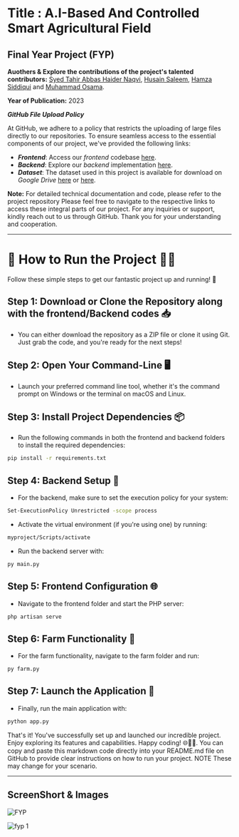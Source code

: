 # Title : A.I-Based And Controlled Smart Agricultural Field

## Final Year Project (FYP)

**Auothers & Explore the contributions of the project's talented contributors:** [Syed Tahir Abbas Haider Naqvi](https://github.com/tahirabbas11), [Husain Saleem](link_to_husain), [Hamza Siddiqui](link_to_hamza) and [Muhammad Osama](link_to_osama).

**Year of Publication:** 2023



**_GitHub File Upload Policy_**

At GitHub, we adhere to a policy that restricts the uploading of large files directly to our repositories. To ensure seamless access to the essential components of our project, we've provided the following links:

- **_Frontend_**: Access our *frontend* codebase [here](https://drive.google.com/drive/folders/1Fw1GkpeZ8iF_lNJefGPDQw6jMevccG8J?usp=sharing).
- **_Backend_**: Explore our *backend* implementation [here](https://drive.google.com/drive/folders/1kFHtILBEn45642gMum1q6MuwSg3mqnwr?usp=sharing).
- **_Dataset_**: The dataset used in this project is available for download on *Google Drive* [here](https://drive.google.com/drive/folders/12qJmWK6Qht6Zt-Aj7vzkaTQ0CGY097za?usp=sharing) or [here](https://www.kaggle.com/datasets/emmarex/plantdisease).

**Note:** For detailed technical documentation and code, please refer to the project repository
Please feel free to navigate to the respective links to access these integral parts of our project. For any inquiries or support, kindly reach out to us through GitHub. Thank you for your understanding and cooperation.





-------------------------------------------------------------------------------------------------------------------------------------------------------------------



# 🚀 How to Run the Project 🏃‍♂️

Follow these simple steps to get our fantastic project up and running! 🌟

## Step 1: Download or Clone the Repository along with the frontend/Backend codes 📥

- You can either download the repository as a ZIP file or clone it using Git. Just grab the code, and you're ready for the next steps!

## Step 2: Open Your Command-Line 🖥️

- Launch your preferred command line tool, whether it's the command prompt on Windows or the terminal on macOS and Linux.

## Step 3: Install Project Dependencies 📦

- Run the following commands in both the frontend and backend folders to install the required dependencies:

```bash
pip install -r requirements.txt
```

## Step 4: Backend Setup 🐍

- For the backend, make sure to set the execution policy for your system:

```bash
Set-ExecutionPolicy Unrestricted -scope process
```

- Activate the virtual environment (if you're using one) by running:

```bash
myproject/Scripts/activate
```

- Run the backend server with:

```bash
py main.py
```

## Step 5: Frontend Configuration 🌐

- Navigate to the frontend folder and start the PHP server:

```bash
php artisan serve
```

## Step 6: Farm Functionality 🚜

- For the farm functionality, navigate to the farm folder and run:

```bash
py farm.py
```

## Step 7: Launch the Application 🚀

- Finally, run the main application with:

```bash
python app.py
```

That's it! You've successfully set up and launched our incredible project. Enjoy exploring its features and capabilities. Happy coding! 🌐👨‍💻. You can copy and paste this markdown code directly into your README.md file on GitHub to provide clear instructions on how to run your project. NOTE These may change for your scenario.

-------------------------------------------------------------------------------------------------------------------------------------------------------------------

## ScreenShort & Images

![FYP ](https://github.com/tahirabbas11/A.I-Based-And-Controlled-Smart-Agricultural-Field/assets/86786421/f8288fa6-bbbf-43bf-8075-9bac4db9e0eb)


![fyp 1](https://github.com/tahirabbas11/A.I-Based-And-Controlled-Smart-Agricultural-Field/assets/86786421/1eb844ea-b06b-472a-af91-f6c9527ba6c1)




